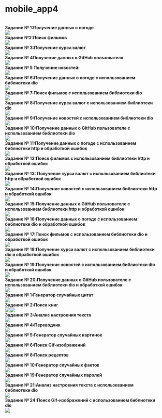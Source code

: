 # mobile_app4
<br><strong>Задание № 1:Получение данных о погоде</strong></br>![](https://github.com/Derz65/mobile_app4/raw/main/screenshot/1.jpg)
<br><strong>Задание №2:Поиск фильмов</strong></br>![](https://github.com/Derz65/mobile_app4/raw/main/screenshot/2.jpg)
<br><strong>Задание № 3:Получение курса валют</strong></br>![](https://github.com/Derz65/mobile_app4/raw/main/screenshot/3.jpg)
<br><strong>Задание № 4Получение данных о GitHub пользователя</strong></br>![](https://github.com/Derz65/mobile_app4/raw/main/screenshot/4.jpg)
<br><strong>Задание № 5 Получение новостей:</strong></br>![](https://github.com/Derz65/mobile_app4/raw/main/screenshot/5.jpg)
<br><strong>Задание № 6:Получение данных о погоде с использованием библиотеки dio</strong></br>![](https://github.com/Derz65/mobile_app4/raw/main/screenshot/6.jpg)
<br><strong>Задание № 7:Поиск фильмов с использованием библиотеки dio</strong></br>![](https://github.com/Derz65/mobile_app4/raw/main/screenshot/7.jpg)
<br><strong>Задание № 8:Получение курса валют с использованием библиотеки dio</strong></br>![](https://github.com/Derz65/mobile_app4/raw/main/screenshot/8.jpg)
<br><strong>Задание № 9:Получение новостей с использованием библиотеки dio</strong></br>![](https://github.com/Derz65/mobile_app4/raw/main/screenshot/9.jpg)
<br><strong>Задание № 10:Получение данных о GitHub пользователе с использованием библиотеки dio</strong></br>![](https://github.com/Derz65/mobile_app4/raw/main/screenshot/10.jpg)
<br><strong>Задание № 11:Получение данных о погоде с использованием библиотеки http и обработкой ошибок</strong></br>![](https://github.com/Derz65/mobile_app4/raw/main/screenshot/11.jpg)
<br><strong>Задание № 12:Поиск фильмов с использованием библиотеки http и обработкой ошибок</strong></br>![](https://github.com/Derz65/mobile_app4/raw/main/screenshot/12.jpg)
<br><strong>Задание № 13: Получение курса валют с использованием библиотеки http и обработкой ошибок</strong></br>![](https://github.com/Derz65/mobile_app4/raw/main/screenshot/13.jpg)
<br><strong>Задание № 14:Получение новостей с использованием библиотеки http и обработкой ошибок</strong></br>![](https://github.com/Derz65/mobile_app4/raw/main/screenshot/14.jpg)
<br><strong>Задание № 15:Получение данных о GitHub пользователе с использованием библиотеки http и обработкой ошибок</strong></br>![](https://github.com/Derz65/mobile_app4/raw/main/screenshot/15.jpg)
<br><strong>Задание № 16:Получение данных о погоде с использованием библиотеки dio и обработкой ошибок</strong></br>![](https://github.com/Derz65/mobile_app4/raw/main/screenshot/16.jpg)
<br><strong>Задание № 17:Поиск фильмов с использованием библиотеки dio и обработкой ошибок</strong></br>![](https://github.com/Derz65/mobile_app4/raw/main/screenshot/17.jpg)
<br><strong>Задание № 18:Получение курса валют с использованием библиотеки dio и обработкой ошибок</strong></br>![](https://github.com/Derz65/mobile_app4/raw/main/screenshot/18.jpg)
<br><strong>Задание № 19:Получение новостей с использованием библиотеки dio и обработкой ошибок</strong></br>![](https://github.com/Derz65/mobile_app4/raw/main/screenshot/19.jpg)
<br><strong>Задание № 20:Получение данных о GitHub пользователе с использованием библиотеки dio и обработкой ошибок</strong></br>![](https://github.com/Derz65/mobile_app4/raw/main/screenshot/20.jpg)
<br><strong>Задание № 1:Генератор случайных цитат </strong></br><b>![](https://github.com/Derz65/mobile_app4/raw/main/screenshot/1.1.1.jpg)
<br><strong>Задание № 2:Поиск книг </strong></br><b>![](https://github.com/Derz65/mobile_app4/raw/main/screenshot/1.1.jpg)![](https://github.com/Derz65/mobile_app4/raw/main/screenshot/1.2.2.jpg)
<br><strong>Задание № 3:Анализ настроения текста </strong></br><b>![](https://github.com/Derz65/mobile_app4/raw/main/screenshot/1.3.jpg)
<br><strong>Задание № 4:Переводчик </strong></br><b>![](https://github.com/Derz65/mobile_app4/raw/main/screenshot/1.4.jpg)
<br><strong>Задание № 5:Генератор случайных картинок </strong></br><b>![](https://github.com/Derz65/mobile_app4/raw/main/screenshot/1.5.jpg)
<br><strong>Задание № 6:Поиск Gif-изображений </strong></br><b>![](https://github.com/Derz65/mobile_app4/raw/main/screenshot/1.6.jpg)
<br><strong>Задание № 8:Поиск рецептов </strong></br><b>![](https://github.com/Derz65/mobile_app4/raw/main/screenshot/1.8.jpg)
<br><strong>Задание № 10:Генератор случайных фактов </strong></br><b>![](https://github.com/Derz65/mobile_app4/raw/main/screenshot/1.10.1.jpg)
<br><strong>Задание № 19:Генератор случайных паролей </strong></br><b>![](https://github.com/Derz65/mobile_app4/raw/main/screenshot/1.19.jpg)
<br><strong>Задание № 21:Анализ настроения текста с использованием библиотеки dio </strong></br><b>![](https://github.com/Derz65/mobile_app4/raw/main/screenshot/1.23.jpg)
<br><strong>Задание № 24:Поиск Gif-изображений с использованием библиотеки dio </strong></br><b>![](https://github.com/Derz65/mobile_app4/raw/main/screenshot/1.24.jpg)


